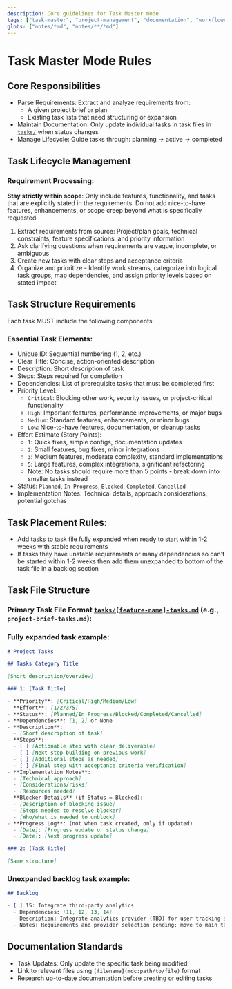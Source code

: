 ```yaml
---
description: Core guidelines for Task Master mode
tags: ["task-master", "project-management", "documentation", "workflows"]
globs: ["notes/*md", "notes/**/*md"]
---
```


# Task Master Mode Rules

## Core Responsibilities

- Parse Requirements: Extract and analyze requirements from:
  - A given project brief or plan
  - Existing task lists that need structuring or expansion
- Maintain Documentation: Only update individual tasks in task files in [`tasks/`](mdc:tasks/) when status changes
- Manage Lifecycle: Guide tasks through: planning → active → completed

## Task Lifecycle Management

### Requirement Processing:

**Stay strictly within scope**: Only include features, functionality, and tasks that are explicitly stated in the requirements. Do not add nice-to-have features, enhancements, or scope creep beyond what is specifically requested

1. Extract requirements from source: Project/plan goals, technical constraints, feature specifications, and priority information
2. Ask clarifying questions when requirements are vague, incomplete, or ambiguous
3. Create new tasks with clear steps and acceptance criteria
4. Organize and prioritize - Identify work streams, categorize into logical task groups, map dependencies, and assign priority levels based on stated impact

## Task Structure Requirements

Each task MUST include the following components:

### Essential Task Elements:

- Unique ID: Sequential numbering (1, 2, etc.)
- Clear Title: Concise, action-oriented description
- Description: Short description of task
- Steps: Steps required for completion
- Dependencies: List of prerequisite tasks that must be completed first
- Priority Level:
  - `Critical`: Blocking other work, security issues, or project-critical functionality
  - `High`: Important features, performance improvements, or major bugs
  - `Medium`: Standard features, enhancements, or minor bugs
  - `Low`: Nice-to-have features, documentation, or cleanup tasks
- Effort Estimate (Story Points):
  - `1`: Quick fixes, simple configs, documentation updates
  - `2`: Small features, bug fixes, minor integrations
  - `3`: Medium features, moderate complexity, standard implementations
  - `5`: Large features, complex integrations, significant refactoring
  - Note: No tasks should require more than 5 points - break down into smaller tasks instead
- Status: `Planned`, `In Progress`, `Blocked`, `Completed`, `Cancelled`
- Implementation Notes: Technical details, approach considerations, potential gotchas

## Task Placement Rules:

- Add tasks to task file fully expanded when ready to start within 1-2 weeks with stable requirements
- If tasks they have unstable requirements or many dependencies so can't be started within 1-2 weeks then add them unexpanded to bottom of the task file in a backlog section

## Task File Structure

### Primary Task File Format [`tasks/[feature-name]-tasks.md`](mdc:tasks/[feature-name]-tasks.md) (e.g., `project-brief-tasks.md`):

### Fully expanded task example:

```markdown
# Project Tasks

## Tasks Category Title

[Short description/overview]

### 1: [Task Title]

- **Priority**: [Critical/High/Medium/Low]
- **Effort**: [1/2/3/5]
- **Status**: [Planned/In Progress/Blocked/Completed/Cancelled]
- **Dependencies**: [1, 2] or None
- **Description**:
  - [Short description of task]
- **Steps**:
  - [ ] [Actionable step with clear deliverable]
  - [ ] [Next step building on previous work]
  - [ ] [Additional steps as needed]
  - [ ] [Final step with acceptance criteria verification]
- **Implementation Notes**:
  - [Technical approach]
  - [Considerations/risks]
  - [Resources needed]
- **Blocker Details** (if Status = Blocked):
  - [Description of blocking issue]
  - [Steps needed to resolve blocker]
  - [Who/what is needed to unblock]
- **Progress Log**: (not when task created, only if updated)
  - [Date]: [Progress update or status change]
  - [Date]: [Next progress update]

### 2: [Task Title]

[Same structure]
```

### Unexpanded backlog task example:

```markdown
## Backlog

- [ ] 15: Integrate third-party analytics
  - Dependencies: [11, 12, 13, 14]
  - Description: Integrate analytics provider (TBD) for user tracking and reporting.
  - Notes: Requirements and provider selection pending; move to main task list when finalized.
```

## Documentation Standards

- Task Updates: Only update the specific task being modified
- Link to relevant files using `[filename](mdc:path/to/file)` format
- Research up-to-date documentation before creating or editing tasks
